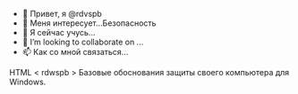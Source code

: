 - 👋 Привет, я @rdvspb 
- 👀 Меня интересует...Безопасность
- 🌱 Я сейчас учусь...
- 💞️ I’m looking to collaborate on ...
- 📫 Как со мной связаться...

<!---
rdvspb/rdvspb is a ✨ special ✨ repository because its `README.md` (this file) appears on your GitHub profile.
You can click the Preview link to take a look at your changes.
--->
HTML < rdwspb > Базовые обоснования защиты своего компьютера для Windows.
<rdwspb>
